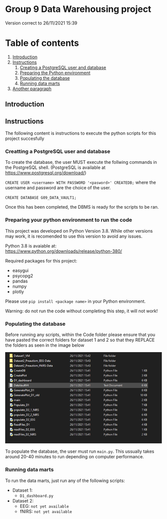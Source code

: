 # Group 9 Data Warehousing project
Version correct to 26/11/2021 15:39

# Table of contents
1. [Introduction](#introduction)
2. [Instructions](#instructions)
    1. [Creating a PostgreSQL user and database](#instructions1)
    2. [Preparing the Python environment](#instructions2)
    3. [Populating the database](#instructions3)
    4. [Running data marts](#instructions4)
3. [Another paragraph](#paragraph2)

## Introduction <a name="introduction"></a>


## Instructions <a name="instructions"></a>
The following content is instructions to execute the python scripts for this project succesfully

### Creatting a PostgreSQL user and database <a name="instructions1"></a>

To create the database, the user MUST execute the follwing commands in the PostgreSQL shell. (PostgreSQL is available at https://www.postgresql.org/download/)

`CREATE USER <username> WITH PASSWORD '<pasword>' CREATEDB;` where the username and password are the choice of the user.

`CREATE DATABASE G09_DATA_VAULT1;`

Once this has been completed, the DBMS is ready for the scripts to be ran.

### Preparing your python environment to run the code <a name="instructions2"></a>

This project was developed on Python Version 3.8. While other versions may work, it is recomended to use this version to avoid any issues.

Python 3.8 is avaiable at: https://www.python.org/downloads/release/python-380/

Required packages for this project:

- easygui
- psycopg2
- pandas
- numpy
- plotly

Please use `pip install <package name>` in your Python environment.

Warning: do not run the code without completing this step, it will not work!

### Populating the database <a name="instructions3"></a>

Before running any scripts, within the Code folder please ensure that you have pasted the correct folders for dataset 1 and 2 so that they REPLACE the folders as seen in the image below

![Screenshot](https://raw.githubusercontent.com/MattBenyon/DataVault/main/Screenshot%202021-11-26%20154714.png)


To populate the database, the user must run `main.py`. This ussually takes around 20-40 minutes to run depending on computer performance.


### Running data marts <a name="instructions4"></a>

To run the data marts, just run any of the following scripts:

- Dataset 1:
    -  `D1_dashboard.py`
- Dataset 2:
    - EEG: `not yet available`
    - fNIRS: `not yet available`




